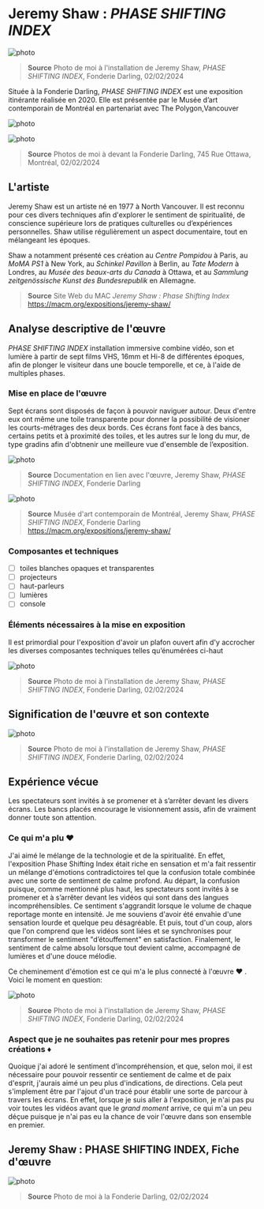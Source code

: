 # Jeremy Shaw : *PHASE SHIFTING INDEX*

![photo](media/Jeremy_Shaw_Phase_Shifting_Index.JPG)

> **Source** Photo de moi à l'installation de Jeremy Shaw, *PHASE SHIFTING INDEX*, Fonderie Darling, 02/02/2024

Située à la Fonderie Darling, *PHASE SHIFTING INDEX* est une exposition itinérante réalisée en 2020. Elle est présentée par le Musée d’art contemporain de Montréal en partenariat avec The Polygon,Vancouver

![photo](media/Fonderie_Darling_façade.JPG)

![photo](media/Fonderie_Darling_porte.jpg)

> **Source** Photos de moi à devant la Fonderie Darling, 745 Rue Ottawa, Montréal, 02/02/2024

## L'artiste
Jeremy Shaw est un artiste né en 1977 à North Vancouver. Il est reconnu pour ces divers techniques afin d'explorer le sentiment de spiritualité, de conscience supérieure lors de pratiques culturelles ou d’expériences personnelles. Shaw utilise régulièrement un aspect documentaire, tout en mélangeant les époques.

Shaw a notamment présenté ces création au *Centre Pompidou* à Paris, au *MoMA PS1* à New York, au *Schinkel Pavillon* à Berlin, au *Tate Modern* à Londres, au *Musée des beaux-arts du Canada* à Ottawa, et au *Sammlung zeitgenössische Kunst des Bundesrepublik* en Allemagne.

> **Source** Site Web du MAC *Jeremy Shaw : Phase Shifting Index* <https://macm.org/expositions/jeremy-shaw/>

## Analyse descriptive de l'œuvre 
*PHASE SHIFTING INDEX* installation immersive combine vidéo, son et lumière à partir de sept films VHS, 16mm et Hi-8 de différentes époques, afin de plonger le visiteur dans une boucle temporelle, et ce, à l'aide de multiples phases.
### Mise en place de l'œuvre
Sept écrans sont disposés de façon à pouvoir naviguer autour. Deux d'entre eux ont même une toile transparente pour donner la possibilité de visioner les courts-métrages des deux bords. Ces écrans font face à des bancs, certains petits et à proximité des toiles, et les autres sur le long du mur, de type gradins afin d'obtnenir une meilleure vue d'ensemble de l’exposition.

![photo](media/Phase_Shifting_Index_plan.jpg)

> **Source** Documentation en lien avec l'œuvre, Jeremy Shaw, *PHASE SHIFTING INDEX*, Fonderie Darling

![photo](media/Phase_Shifting_Index_mise_en_place.png)

> **Source** Musée d'art contemporain de Montréal, Jeremy Shaw, *PHASE SHIFTING INDEX*, Fonderie Darling <https://macm.org/expositions/jeremy-shaw/>

### Composantes et techniques
- [ ] toiles blanches opaques et transparentes
- [ ] projecteurs
- [ ] haut-parleurs
- [ ] lumières
- [ ] console

### Éléments nécessaires à la mise en exposition
Il est primordial pour l'exposition d'avoir un plafon ouvert afin d'y accrocher les diverses composantes techniques telles qu’énumérées ci-haut

![photo](media/Phase_Shifting_Index_plafon.jpg)

> **Source** Photo de moi à l'installation de Jeremy Shaw, *PHASE SHIFTING INDEX*, Fonderie Darling, 02/02/2024

## Signification de l'œuvre et son contexte

![photo](media/Phase_Shifting_Index_introduction.jpg)

> **Source** Photo de moi à l'installation de Jeremy Shaw, *PHASE SHIFTING INDEX*, Fonderie Darling, 02/02/2024

## Expérience vécue
Les spectateurs sont invités à se promener et à s’arrêter devant les divers écrans. Les bancs placés encourage le visionnement assis, afin de vraiment donner toute son attention.

### Ce qui m'a plu ♥
J'ai aimé le mélange de la technologie et de la spiritualité. En effet, l'exposition Phase Shifting Index était riche en sensation et m'a fait ressentir un mélange d'émotions contradictoires tel que la confusion totale combinée avec une sorte de sentiment de calme profond. Au départ, la confusion puisque, comme mentionné plus haut, les spectateurs sont invités à se promener et à s’arrêter devant les vidéos qui sont dans des langues incompréhensibles. Ce sentiment s'aggrandit lorsque le volume de chaque reportage monte en intensité. Je me souviens d'avoir été envahie d'une sensation lourde et quelque peu désagréable. Et puis, tout d'un coup, alors que l'on comprend que les vidéos sont liées et se synchronises pour transformer le sentiment "d’étouffement" en satisfaction. Finalement, le sentiment de calme absolu lorsque tout devient calme, accompagné de lumières et d'une douce mélodie. 

Ce cheminement d'émotion est ce qui m'a le plus connecté à l'œuvre ♥ . Voici le moment en question:

![photo](media/Phase_Shifting_Index_moment.jpg)

> **Source** Photo de moi à l'installation de Jeremy Shaw, *PHASE SHIFTING INDEX*, Fonderie Darling, 02/02/2024

### Aspect que je ne souhaites pas retenir pour mes propres créations ♦
Quoique j'ai adoré le sentiment d’incompréhension, et que, selon moi, il est nécessaire pour pouvoir ressentir ce sentiement de calme et de paix d'esprit, j'aurais aimé un peu plus d'indications, de directions. Cela peut s'implement être par l'ajout d'un tracé pour établir une sorte de parcour à travers les écrans. En effet, lorsque je suis aller à l'exposition, je n'ai pas pu voir toutes les vidéos avant que le *grand moment* arrive, ce qui m'a un peu déçue puisque je n'ai pas eu la chance de voir l'œuvre dans son ensemble en premier.

## Jeremy Shaw : PHASE SHIFTING INDEX, Fiche d'œuvre

![photo](media/Fonderie_Darling_groupe.jpg)

> **Source** Photo de moi à la Fonderie Darling, 02/02/2024
